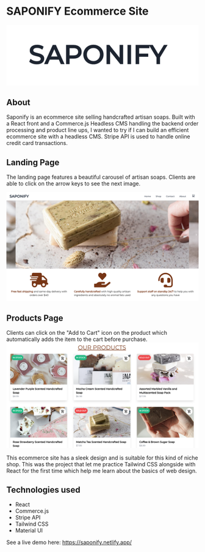 # SAPONIFY Ecommerce Site

<img src="https://github.com/synerjay/Saponify/blob/main/screenshots/saponifylogo.png?raw=true" />

## About 
Saponify is an ecommerce site selling handcrafted artisan soaps. Built with a React front and a Commerce.js Headless CMS handling the backend order processing and product line ups, I wanted to try if I can build an efficient ecommerce site with a headless CMS. Stripe API is used to handle online credit card transactions. 

## Landing Page 
The landing page features a beautiful carousel of artisan soaps. Clients are able to click on the arrow keys to see the next image.

<img src="https://github.com/synerjay/Saponify/blob/main/screenshots/Landingpage.png?raw=true" />

## Products Page

Clients can click on the "Add to Cart" icon on the product which automatically adds the item to the cart before purchase.
<img src="https://github.com/synerjay/Saponify/blob/main/screenshots/Productslineup.png?raw=true" />

This ecommerce site has a sleek design and is suitable for this kind of niche shop. This was the project that let me practice Tailwind CSS alongside with React for the first time which help me learn about the basics of web design. 

## Technologies used
- React
- Commerce.js 
- Stripe API
- Tailwind CSS
- Material UI


See a live demo here: https://saponify.netlify.app/
